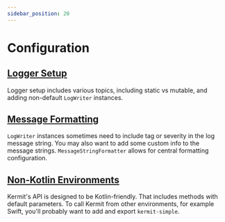 ```yaml
---
sidebar_position: 20
---
```


# Configuration

## [Logger Setup](LOGGER_SETUP)

Logger setup includes various topics, including static vs mutable, and adding non-default `LogWriter` instances.

## [Message Formatting](MESSAGE_FORMATTING)

`LogWriter` instances sometimes need to include tag or severity in the log message string. You may also want to add some custom info to the message strings. `MessageStringFormatter` allows for central formatting configuration.

## [Non-Kotlin Environments](NON_KOTLIN)

Kermit's API is designed to be Kotlin-friendly. That includes methods with default parameters. To call Kermit from other environments, for example Swift, you'll probably want to add and export `kermit-simple`.